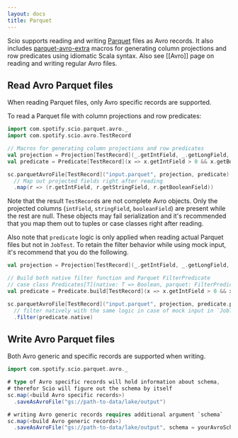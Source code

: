 ```yaml
---
layout: docs
title: Parquet
---
```


Scio supports reading and writing [Parquet](http://parquet.apache.org/) files as Avro records. It also includes [parquet-avro-extra](https://github.com/nevillelyh/parquet-avro-extra) macros for generating column projections and row predicates using idiomatic Scala syntax. Also see [[Avro]] page on reading and writing regular Avro files.

## Read Avro Parquet files

When reading Parquet files, only Avro specific records are supported.

To read a Parquet file with column projections and row predicates:

```scala
import com.spotify.scio.parquet.avro._
import com.spotify.scio.avro.TestRecord

// Macros for generating column projections and row predicates
val projection = Projection[TestRecord](_.getIntField, _.getLongField, _.getBooleanField)
val predicate = Predicate[TestRecord](x => x.getIntField > 0 && x.getBooleanField)

sc.parquetAvroFile[TestRecord]("input.parquet", projection, predicate)
  // Map out projected fields right after reading
  .map(r => (r.getIntField, r.getStringField, r.getBooleanField))
```

Note that the result `TestRecord`s are not complete Avro objects. Only the projected columns (`intField`, `stringField`, `booleanField`) are present while the rest are null. These objects may fail serialization and it's recommended that you map them out to tuples or case classes right after reading.

Also note that `predicate` logic is only applied when reading actual Parquet files but not in `JobTest`. To retain the filter behavior while using mock input, it's recommend that you do the following.

```scala
val projection = Projection[TestRecord](_.getIntField, _.getLongField, _.getBooleanField)

// Build both native filter function and Parquet FilterPredicate
// case class Predicates[T](native: T => Boolean, parquet: FilterPredicate)
val predicate = Predicate.build[TestRecord](x => x.getIntField > 0 && x.getBooleanField)

sc.parquetAvroFile[TestRecord]("input.parquet", projection, predicate.parquet)
  // filter natively with the same logic in case of mock input in `JobTest`
  .filter(predicate.native)
```

## Write Avro Parquet files

Both Avro generic and specific records are supported when writing.

```scala
import com.spotify.scio.parquet.avro._

# type of Avro specific records will hold information about schema,
# therefor Scio will figure out the schema by itself
sc.map(<build Avro specific records>)
  .saveAsAvroFile("gs://path-to-data/lake/output")

# writing Avro generic records requires additional argument `schema`
sc.map(<build Avro generic records>)
  .saveAsAvroFile("gs://path-to-data/lake/output", schema = yourAvroSchema)
```